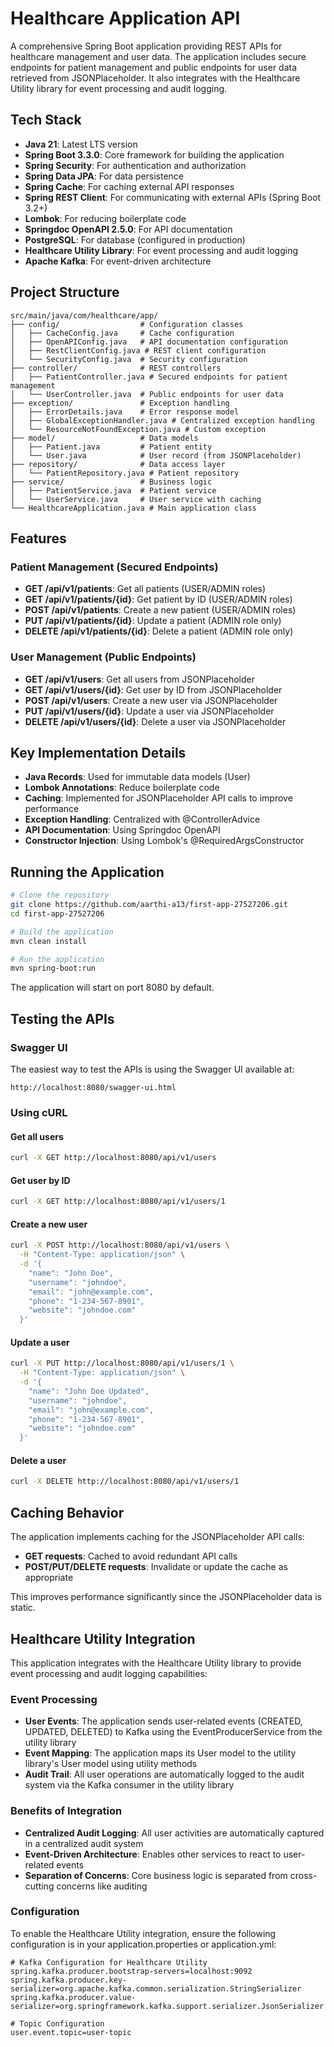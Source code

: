 # Healthcare Application API

A comprehensive Spring Boot application providing REST APIs for healthcare management and user data. The application
includes secure endpoints for patient management and public endpoints for user data retrieved from JSONPlaceholder.
It also integrates with the Healthcare Utility library for event processing and audit logging.

## Tech Stack

- **Java 21**: Latest LTS version
- **Spring Boot 3.3.0**: Core framework for building the application
- **Spring Security**: For authentication and authorization
- **Spring Data JPA**: For data persistence
- **Spring Cache**: For caching external API responses
- **Spring REST Client**: For communicating with external APIs (Spring Boot 3.2+)
- **Lombok**: For reducing boilerplate code
- **Springdoc OpenAPI 2.5.0**: For API documentation
- **PostgreSQL**: For database (configured in production)
- **Healthcare Utility Library**: For event processing and audit logging
- **Apache Kafka**: For event-driven architecture

## Project Structure

```
src/main/java/com/healthcare/app/
├── config/                  # Configuration classes
│   ├── CacheConfig.java     # Cache configuration
│   ├── OpenAPIConfig.java   # API documentation configuration
│   ├── RestClientConfig.java # REST client configuration
│   └── SecurityConfig.java  # Security configuration
├── controller/              # REST controllers
│   ├── PatientController.java # Secured endpoints for patient management
│   └── UserController.java  # Public endpoints for user data
├── exception/               # Exception handling
│   ├── ErrorDetails.java    # Error response model
│   ├── GlobalExceptionHandler.java # Centralized exception handling
│   └── ResourceNotFoundException.java # Custom exception
├── model/                   # Data models
│   ├── Patient.java         # Patient entity
│   └── User.java            # User record (from JSONPlaceholder)
├── repository/              # Data access layer
│   └── PatientRepository.java # Patient repository
├── service/                 # Business logic
│   ├── PatientService.java  # Patient service
│   └── UserService.java     # User service with caching
└── HealthcareApplication.java # Main application class
```

## Features

### Patient Management (Secured Endpoints)

- **GET /api/v1/patients**: Get all patients (USER/ADMIN roles)
- **GET /api/v1/patients/{id}**: Get patient by ID (USER/ADMIN roles)
- **POST /api/v1/patients**: Create a new patient (USER/ADMIN roles)
- **PUT /api/v1/patients/{id}**: Update a patient (ADMIN role only)
- **DELETE /api/v1/patients/{id}**: Delete a patient (ADMIN role only)

### User Management (Public Endpoints)

- **GET /api/v1/users**: Get all users from JSONPlaceholder
- **GET /api/v1/users/{id}**: Get user by ID from JSONPlaceholder
- **POST /api/v1/users**: Create a new user via JSONPlaceholder
- **PUT /api/v1/users/{id}**: Update a user via JSONPlaceholder
- **DELETE /api/v1/users/{id}**: Delete a user via JSONPlaceholder

## Key Implementation Details

- **Java Records**: Used for immutable data models (User)
- **Lombok Annotations**: Reduce boilerplate code
- **Caching**: Implemented for JSONPlaceholder API calls to improve performance
- **Exception Handling**: Centralized with @ControllerAdvice
- **API Documentation**: Using Springdoc OpenAPI
- **Constructor Injection**: Using Lombok's @RequiredArgsConstructor

## Running the Application

```sh
# Clone the repository
git clone https://github.com/aarthi-a13/first-app-27527206.git
cd first-app-27527206

# Build the application
mvn clean install

# Run the application
mvn spring-boot:run
```

The application will start on port 8080 by default.

## Testing the APIs

### Swagger UI

The easiest way to test the APIs is using the Swagger UI available at:

```
http://localhost:8080/swagger-ui.html
```

### Using cURL

#### Get all users

```sh
curl -X GET http://localhost:8080/api/v1/users
```

#### Get user by ID

```sh
curl -X GET http://localhost:8080/api/v1/users/1
```

#### Create a new user

```sh
curl -X POST http://localhost:8080/api/v1/users \
  -H "Content-Type: application/json" \
  -d '{
    "name": "John Doe",
    "username": "johndoe",
    "email": "john@example.com",
    "phone": "1-234-567-8901",
    "website": "johndoe.com"
  }'
```

#### Update a user

```sh
curl -X PUT http://localhost:8080/api/v1/users/1 \
  -H "Content-Type: application/json" \
  -d '{
    "name": "John Doe Updated",
    "username": "johndoe",
    "email": "john@example.com",
    "phone": "1-234-567-8901",
    "website": "johndoe.com"
  }'
```

#### Delete a user

```sh
curl -X DELETE http://localhost:8080/api/v1/users/1
```

## Caching Behavior

The application implements caching for the JSONPlaceholder API calls:

- **GET requests**: Cached to avoid redundant API calls
- **POST/PUT/DELETE requests**: Invalidate or update the cache as appropriate

This improves performance significantly since the JSONPlaceholder data is static.

## Healthcare Utility Integration

This application integrates with the Healthcare Utility library to provide event processing and audit logging capabilities:

### Event Processing

- **User Events**: The application sends user-related events (CREATED, UPDATED, DELETED) to Kafka using the EventProducerService from the utility library
- **Event Mapping**: The application maps its User model to the utility library's User model using utility methods
- **Audit Trail**: All user operations are automatically logged to the audit system via the Kafka consumer in the utility library

### Benefits of Integration

- **Centralized Audit Logging**: All user activities are automatically captured in a centralized audit system
- **Event-Driven Architecture**: Enables other services to react to user-related events
- **Separation of Concerns**: Core business logic is separated from cross-cutting concerns like auditing

### Configuration

To enable the Healthcare Utility integration, ensure the following configuration is in your application.properties or application.yml:

```properties
# Kafka Configuration for Healthcare Utility
spring.kafka.producer.bootstrap-servers=localhost:9092
spring.kafka.producer.key-serializer=org.apache.kafka.common.serialization.StringSerializer
spring.kafka.producer.value-serializer=org.springframework.kafka.support.serializer.JsonSerializer

# Topic Configuration
user.event.topic=user-topic
```